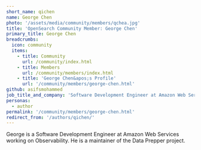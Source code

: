 ```yaml
---
short_name: qichen
name: George Chen
photo: '/assets/media/community/members/qchea.jpg'
title: 'OpenSearch Community Member: George Chen'
primary_title: George Chen
breadcrumbs:
  icon: community
  items:
    - title: Community
      url: /community/index.html
    - title: Members
      url: /community/members/index.html
    - title: 'George Chen&apos;s Profile'
      url: '/community/members/george-chen.html'
github: asifsmohammed
job_title_and_company: 'Software Development Engineer at Amazon Web Services'
personas:
  - author
permalink: '/community/members/george-chen.html'
redirect_from: '/authors/qichen/'
---
```


George is a Software Development Engineer at Amazon Web Services working on Observability. He is a maintainer of the Data Prepper project.
